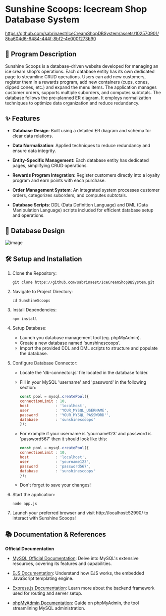 # Sunshine Scoops: Icecream Shop Database System

https://github.com/sabrinaest/IceCreamShopDBSystem/assets/102570901/8ba604d6-6484-444f-8bf2-4e000f273b90

## 📝 Program Description

Sunshine Scoops is a database-driven website developed for managing an ice cream shop's operations. Each database entity has its own dedicated page to streamline CRUD operations. Users can add new customers, register them in a rewards program, add new containers (cups, cones, dipped cones, etc.) and expand the menu items. The application manages customer orders, supports multiple suborders, and computes subtotals. The database follows the pre-planned ER diagram. It employs normalization techniques to optimize data organization and reduce redundancy. 

## ✨ Features

* **Database Design**: Built using a detailed ER diagram and schema for clear data relations.

* **Data Normalization**: Applied techniques to reduce redundancy and ensure data integrity.

* **Entity-Specific Management**: Each database entity has dedicated pages, simplifying CRUD operations.

* **Rewards Program Integration**: Register customers directly into a loyalty program and earn points with each purchase.

* **Order Management System**: An integrated system processes customer orders, categorizes suborders, and computes subtotals.

* **Database Scripts**: DDL (Data Definition Language) and DML (Data Manipulation Language) scripts included for efficient database setup and operations.

## 📐 Database Design

![image](https://github.com/sabrinaest/IceCreamShopDBSystem/assets/102570901/838c371e-9963-4b76-acf2-5b8b8bf3df5e)

## 🛠️ Setup and Installation

1. Clone the Repository:

   ```
   git clone https://github.com/sabrinaest/IceCreamShopDBSystem.git
   ```

2. Navigate to Project Directory:

   ```
   cd SunshineScoops
   ```

3. Install Dependencies:

   ```
   npm install
   ```

4. Setup Database:
   * Launch you database management tool (eg. phpMyAdmin).
   * Create a new database named 'sunshinescoops'.
   * Import the provided DDL and DML scripts to structure and populate the database.

5. Configure Database Connector:
   * Locate the 'db-connector.js' file located in the database folder.
   * Fill in your MySQL 'username' and 'password' in the following section:
     ```javascript
     const pool = mysql.createPool({
     connectionLimit : 10,
     host            : 'localhost',
     user            : 'YOUR_MYSQL_USERNAME',
     password        : 'YOUR_MYSQL_PASSWORD'',
     database        : 'sunshinescoops'
     });
     ```
     
   * For example if your username is 'yourname123' and password is 'password567' then it should look like this:
     ```javascript
     const pool = mysql.createPool({
     connectionLimit : 10,
     host            : 'localhost',
     user            : 'yourname123',
     password        : 'password567',
     database        : 'sunshinescoops'
     });
     ```

   * Don't forget to save your changes!

6. Start the application:

   ```
   node app.js
   ```

7. Launch your preferred browser and visit http://localhost:52990/ to interact with Sunshine Scoops!
   
## 📚 Documentation & References

**Official Documentation**

* [MySQL Official Documentation](https://dev.mysql.com/doc/): Delve into MySQL's extensive resources, covering its features and capabilities.
  
* [EJS Documentation](https://ejs.co/): Understand how EJS works, the embedded JavaScript templating engine.

* [Express.js Documentation](https://expressjs.com/en/guide/routing.html): Learn more about the backend framework used for routing and server setup.

* [phpMyAdmin Documentation](https://docs.phpmyadmin.net/en/latest/): Guide on phpMyAdmin, the tool streamlining MySQL administration.
